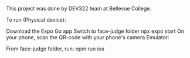 
This project was done by DEV322 team at Bellevue College.

To run (Physical device):

Download the Expo Go app
Switch to face-judge folder
npx expo start
On your phone, scan the QR-code with your phone's camera
Emulator:

From face-judge folder, run: npm run ios


